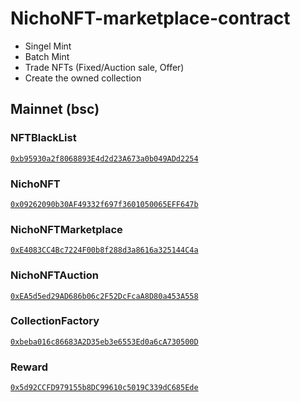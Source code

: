 ﻿# NichoNFT-marketplace-contract
 - Singel Mint
 - Batch Mint
 - Trade NFTs (Fixed/Auction sale, Offer)
 - Create the owned collection

## Mainnet (bsc)
### NFTBlackList 
[```0xb95930a2f8068893E4d2d23A673a0b049ADd2254```](https://bscscan.com/address/0xb95930a2f8068893E4d2d23A673a0b049ADd2254)

### NichoNFT 
[```0x09262090b30AF49332f697f3601050065EFF647b```](https://bscscan.com/address/0x09262090b30AF49332f697f3601050065EFF647b)

### NichoNFTMarketplace 
[```0xE4083CC4Bc7224F00b8f288d3a8616a325144C4a```](https://bscscan.com/address/0xE4083CC4Bc7224F00b8f288d3a8616a325144C4a)

### NichoNFTAuction 
[```0xEA5d5ed29AD686b06c2F52DcFcaA8D80a453A558```](https://bscscan.com/address/0xEA5d5ed29AD686b06c2F52DcFcaA8D80a453A558)

### CollectionFactory 
[```0xbeba016c86683A2D35eb3e6553Ed0a6cA730500D```](https://bscscan.com/address/0xbeba016c86683A2D35eb3e6553Ed0a6cA730500D)

### Reward
[```0x5d92CCFD979155b8DC99610c5019C339dC685Ede```](https://bscscan.com/address/0x5d92CCFD979155b8DC99610c5019C339dC685Ede)
